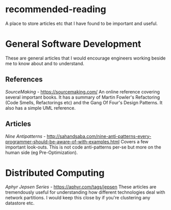 # recommended-reading
A place to store articles etc that I have found to be important and useful.

# General Software Development 

These are general articles that I would encourage engineers working beside me to know about and to understand.
## References
*SourceMaking* - https://sourcemaking.com/
An online reference covering several important books. It has a summary of Martin Fowler's Refactoring (Code Smells, Refactorings etc) and the Gang Of Four's Design Patterns. It also has a simple UML reference.

## Articles
*Nine Antipatterns* - http://sahandsaba.com/nine-anti-patterns-every-programmer-should-be-aware-of-with-examples.html
Covers a few important look-outs. This is not code anti-patterns per-se but more on the human side (eg Pre-Optimization).

# Distributed Computing
*Aphyr Jepsen Series* - https://aphyr.com/tags/jepsen
These articles are tremendously useful for understanding how different technologies deal with network partitions. I would keep this close by if you're clustering any datastore etc.

